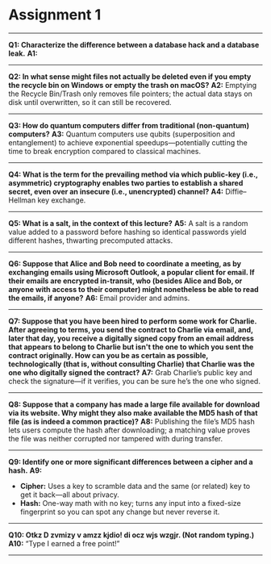 # Assignment 1

---

**Q1: Characterize the difference between a database hack and a database leak.**
**A1:** 

---

**Q2: In what sense might files not actually be deleted even if you empty the recycle bin on Windows or empty the trash on macOS?**
**A2:** Emptying the Recycle Bin/Trash only removes file pointers; the actual data stays on disk until overwritten, so it can still be recovered.

---

**Q3: How do quantum computers differ from traditional (non-quantum) computers?**
**A3:** Quantum computers use qubits (superposition and entanglement) to achieve exponential speedups—potentially cutting the time to break encryption compared to classical machines.

---

**Q4: What is the term for the prevailing method via which public-key (i.e., asymmetric) cryptography enables two parties to establish a shared secret, even over an insecure (i.e., unencrypted) channel?**
**A4:** Diffie–Hellman key exchange.

---

**Q5: What is a salt, in the context of this lecture?**
**A5:** A salt is a random value added to a password before hashing so identical passwords yield different hashes, thwarting precomputed attacks.

---

**Q6: Suppose that Alice and Bob need to coordinate a meeting, as by exchanging emails using Microsoft Outlook, a popular client for email. If their emails are encrypted in-transit, who (besides Alice and Bob, or anyone with access to their computer) might nonetheless be able to read the emails, if anyone?**
**A6:** Email provider and admins.

---

**Q7: Suppose that you have been hired to perform some work for Charlie. After agreeing to terms, you send the contract to Charlie via email, and, later that day, you receive a digitally signed copy from an email address that appears to belong to Charlie but isn't the one to which you sent the contract originally. How can you be as certain as possible, technologically (that is, without consulting Charlie) that Charlie was the one who digitally signed the contract?**
**A7:** Grab Charlie’s public key and check the signature—if it verifies, you can be sure he’s the one who signed.

---

**Q8: Suppose that a company has made a large file available for download via its website. Why might they also make available the MD5 hash of that file (as is indeed a common practice)?**
**A8:** Publishing the file’s MD5 hash lets users compute the hash after downloading; a matching value proves the file was neither corrupted nor tampered with during transfer.

---

**Q9: Identify one or more significant differences between a cipher and a hash.**
**A9:**

* **Cipher:** Uses a key to scramble data and the same (or related) key to get it back—all about privacy.
* **Hash:** One-way math with no key; turns any input into a fixed-size fingerprint so you can spot any change but never reverse it.

---

**Q10: Otkz D zvmizy v amzz kjdio! di ocz wjs wzgjr. (Not random typing.)**
**A10:** “Type I earned a free point!”

---